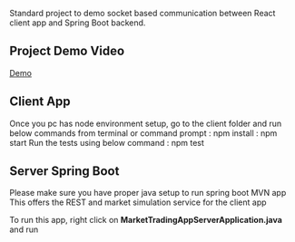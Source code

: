 Standard project to demo socket based communication between React client app and Spring Boot backend. 

## Project Demo Video
<a href="https://drive.google.com/file/d/1zXHRPygtKGNVXQQqixCn4EobZQuQVqiU/view" target="_blank">Demo</a>
 

## Client App

Once you pc has node environment setup, go to the client folder and run below commands from terminal or command prompt
: npm install
: npm start
Run the tests using below command
: npm test


## Server Spring Boot
Please make sure you have proper java setup to run spring boot MVN app
This offers the REST and market simulation service for the client app

To run this app, right click on **MarketTradingAppServerApplication.java** and run

